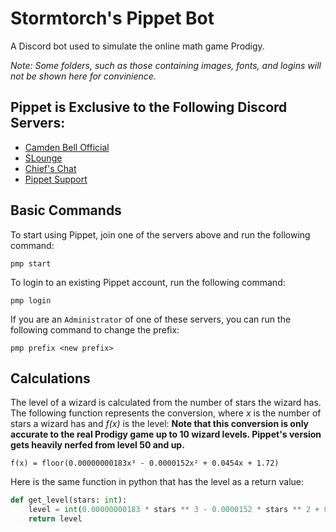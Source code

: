 # Stormtorch's Pippet Bot
A Discord bot used to simulate the online math game Prodigy.

*Note: Some folders, such as those containing images, fonts, and logins will not be shown here for convinience.*

## Pippet is Exclusive to the Following Discord Servers:
- [Camden Bell Official](https://discord.gg/zuEvEUc)
- [SLounge](https://discord.gg/QqecbRm)
- [Chief's Chat](https://discord.gg/CeX9kq4)
- [Pippet Support](https://discord.gg/uDk7WSa)

## Basic Commands
To start using Pippet, join one of the servers above and run the following command:
```
pmp start
```
To login to an existing Pippet account, run the following command:
```
pmp login
```
If you are an `Administrator` of one of these servers, you can run the following command to change the prefix:
```
pmp prefix <new prefix>
```
## Calculations

The level of a wizard is calculated from the number of stars the wizard has. The following function represents the conversion, where *x* is the number of stars a wizard has and *f(x)* is the level: **Note that this conversion is only accurate to the real Prodigy game up to 10 wizard levels. Pippet's version gets heavily nerfed from level 50 and up.**
```
f(x) = floor(0.00000000183x³ - 0.0000152x² + 0.0454x + 1.72)
```

Here is the same function in python that has the level as a return value:
```python
def get_level(stars: int):
    level = int(0.00000000183 * stars ** 3 - 0.0000152 * stars ** 2 + 0.0454 * stars + 1.72)
    return level
```
